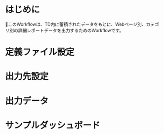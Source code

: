 # はじめに  
このWorkflowは、TD内に蓄積されたデータをもとに、Webページ別、カテゴリ別の詳細レポートデータを出力するためのWorkflowです。
  
# 定義ファイル設定  
  
# 出力先設定  
  
# 出力データ  
  
# サンプルダッシュボード  
